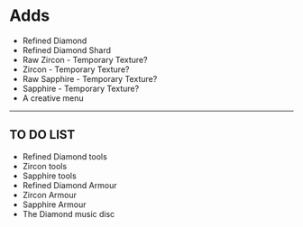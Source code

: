 # Adds

- Refined Diamond
- Refined Diamond Shard
- Raw Zircon - Temporary Texture?
- Zircon - Temporary Texture?
- Raw Sapphire - Temporary Texture?
- Sapphire - Temporary Texture?
- A creative menu
  
----

## TO DO LIST
- Refined Diamond tools
- Zircon tools
- Sapphire tools
- Refined Diamond Armour
- Zircon Armour
- Sapphire Armour
- The Diamond music disc
